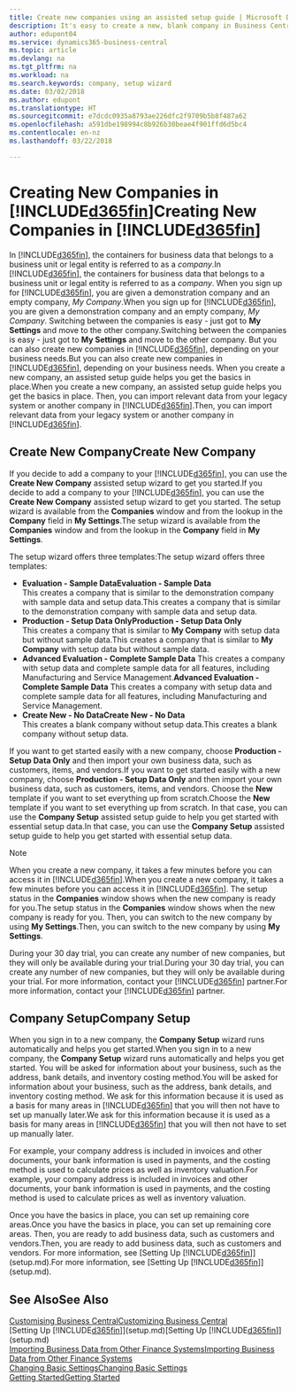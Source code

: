 ```yaml
---
title: Create new companies using an assisted setup guide | Microsoft Docs
description: It's easy to create a new, blank company in Business Central. An assisted setup guide helps you through the steps, and you can import your existing business data.
author: edupont04
ms.service: dynamics365-business-central
ms.topic: article
ms.devlang: na
ms.tgt_pltfrm: na
ms.workload: na
ms.search.keywords: company, setup wizard
ms.date: 03/02/2018
ms.author: edupont
ms.translationtype: HT
ms.sourcegitcommit: e7dcdc0935a8793ae226dfc2f9709b5b8f487a62
ms.openlocfilehash: a591dbe198994c8b926b30beae4f901ffd6d5bc4
ms.contentlocale: en-nz
ms.lasthandoff: 03/22/2018

---
```

# <a name="creating-new-companies-in-included365finincludesd365finmdmd"></a><span data-ttu-id="633b4-104">Creating New Companies in [!INCLUDE[d365fin](includes/d365fin_md.md)]</span><span class="sxs-lookup"><span data-stu-id="633b4-104">Creating New Companies in [!INCLUDE[d365fin](includes/d365fin_md.md)]</span></span>
<span data-ttu-id="633b4-105">In [!INCLUDE[d365fin](includes/d365fin_md.md)], the containers for business data that belongs to a business unit or legal entity is referred to as a *company*.</span><span class="sxs-lookup"><span data-stu-id="633b4-105">In [!INCLUDE[d365fin](includes/d365fin_md.md)], the containers for business data that belongs to a business unit or legal entity is referred to as a *company*.</span></span> <span data-ttu-id="633b4-106">When you sign up for [!INCLUDE[d365fin](includes/d365fin_md.md)], you are given a demonstration company and an empty company, *My Company*.</span><span class="sxs-lookup"><span data-stu-id="633b4-106">When you sign up for [!INCLUDE[d365fin](includes/d365fin_md.md)], you are given a demonstration company and an empty company, *My Company*.</span></span> <span data-ttu-id="633b4-107">Switching between the companies is easy - just got to **My Settings** and move to the other company.</span><span class="sxs-lookup"><span data-stu-id="633b4-107">Switching between the companies is easy - just got to **My Settings** and move to the other company.</span></span> <span data-ttu-id="633b4-108">But you can also create new companies in [!INCLUDE[d365fin](includes/d365fin_md.md)], depending on your business needs.</span><span class="sxs-lookup"><span data-stu-id="633b4-108">But you can also create new companies in [!INCLUDE[d365fin](includes/d365fin_md.md)], depending on your business needs.</span></span> <span data-ttu-id="633b4-109">When you create a new company, an assisted setup guide helps you get the basics in place.</span><span class="sxs-lookup"><span data-stu-id="633b4-109">When you create a new company, an assisted setup guide helps you get the basics in place.</span></span> <span data-ttu-id="633b4-110">Then, you can import relevant data from your legacy system or another company in [!INCLUDE[d365fin](includes/d365fin_md.md)].</span><span class="sxs-lookup"><span data-stu-id="633b4-110">Then, you can import relevant data from your legacy system or another company in [!INCLUDE[d365fin](includes/d365fin_md.md)].</span></span>  

## <a name="create-new-company"></a><span data-ttu-id="633b4-111">Create New Company</span><span class="sxs-lookup"><span data-stu-id="633b4-111">Create New Company</span></span>
<span data-ttu-id="633b4-112">If you decide to add a company to your [!INCLUDE[d365fin](includes/d365fin_md.md)], you can use the **Create New Company** assisted setup wizard to get you started.</span><span class="sxs-lookup"><span data-stu-id="633b4-112">If you decide to add a company to your [!INCLUDE[d365fin](includes/d365fin_md.md)], you can use the **Create New Company** assisted setup wizard to get you started.</span></span> <span data-ttu-id="633b4-113">The setup wizard is available from the **Companies** window and from the lookup in the **Company** field in **My Settings**.</span><span class="sxs-lookup"><span data-stu-id="633b4-113">The setup wizard is available from the **Companies** window and from the lookup in the **Company** field in **My Settings**.</span></span>  

<span data-ttu-id="633b4-114">The setup wizard offers three templates:</span><span class="sxs-lookup"><span data-stu-id="633b4-114">The setup wizard offers three templates:</span></span>

-   <span data-ttu-id="633b4-115">**Evaluation - Sample Data**</span><span class="sxs-lookup"><span data-stu-id="633b4-115">**Evaluation - Sample Data**</span></span>  
    <span data-ttu-id="633b4-116">This creates a company that is similar to the demonstration company with sample data and setup data.</span><span class="sxs-lookup"><span data-stu-id="633b4-116">This creates a company that is similar to the demonstration company with sample data and setup data.</span></span>  
-   <span data-ttu-id="633b4-117">**Production - Setup Data Only**</span><span class="sxs-lookup"><span data-stu-id="633b4-117">**Production - Setup Data Only**</span></span>  
    <span data-ttu-id="633b4-118">This creates a company that is similar to **My Company** with setup data but without sample data.</span><span class="sxs-lookup"><span data-stu-id="633b4-118">This creates a company that is similar to **My Company** with setup data but without sample data.</span></span>
-   <span data-ttu-id="633b4-119">**Advanced Evaluation - Complete Sample Data** This creates a company with setup data and complete sample data for all features, including Manufacturing and Service Management.</span><span class="sxs-lookup"><span data-stu-id="633b4-119">**Advanced Evaluation - Complete Sample Data** This creates a company with setup data and complete sample data for all features, including Manufacturing and Service Management.</span></span>
-   <span data-ttu-id="633b4-120">**Create New - No Data**</span><span class="sxs-lookup"><span data-stu-id="633b4-120">**Create New - No Data**</span></span>  
    <span data-ttu-id="633b4-121">This creates a blank company without setup data.</span><span class="sxs-lookup"><span data-stu-id="633b4-121">This creates a blank company without setup data.</span></span>  

<span data-ttu-id="633b4-122">If you want to get started easily with a new company, choose **Production - Setup Data Only** and then import your own business data, such as customers, items, and vendors.</span><span class="sxs-lookup"><span data-stu-id="633b4-122">If you want to get started easily with a new company, choose **Production - Setup Data Only** and then import your own business data, such as customers, items, and vendors.</span></span> <span data-ttu-id="633b4-123">Choose the **New** template if you want to set everything up from scratch.</span><span class="sxs-lookup"><span data-stu-id="633b4-123">Choose the **New** template if you want to set everything up from scratch.</span></span> <span data-ttu-id="633b4-124">In that case, you can use the **Company Setup** assisted setup guide to help you get started with essential setup data.</span><span class="sxs-lookup"><span data-stu-id="633b4-124">In that case, you can use the **Company Setup** assisted setup guide to help you get started with essential setup data.</span></span>  

> [!NOTE]  
>   <span data-ttu-id="633b4-125">When you create a new company, it takes a few minutes before you can access it in [!INCLUDE[d365fin](includes/d365fin_md.md)].</span><span class="sxs-lookup"><span data-stu-id="633b4-125">When you create a new company, it takes a few minutes before you can access it in [!INCLUDE[d365fin](includes/d365fin_md.md)].</span></span> <span data-ttu-id="633b4-126">The setup status in the **Companies** window shows when the new company is ready for you.</span><span class="sxs-lookup"><span data-stu-id="633b4-126">The setup status in the **Companies** window shows when the new company is ready for you.</span></span> <span data-ttu-id="633b4-127">Then, you can switch to the new company by using **My Settings**.</span><span class="sxs-lookup"><span data-stu-id="633b4-127">Then, you can switch to the new company by using **My Settings**.</span></span>  

<span data-ttu-id="633b4-128">During your 30 day trial, you can create any number of new companies, but they will only be available during your trial.</span><span class="sxs-lookup"><span data-stu-id="633b4-128">During your 30 day trial, you can create any number of new companies, but they will only be available during your trial.</span></span> <span data-ttu-id="633b4-129">For more information, contact your [!INCLUDE[d365fin](includes/d365fin_md.md)] partner.</span><span class="sxs-lookup"><span data-stu-id="633b4-129">For more information, contact your [!INCLUDE[d365fin](includes/d365fin_md.md)] partner.</span></span>  

## <a name="company-setup"></a><span data-ttu-id="633b4-130">Company Setup</span><span class="sxs-lookup"><span data-stu-id="633b4-130">Company Setup</span></span>
<span data-ttu-id="633b4-131">When you sign in to a new company, the **Company Setup** wizard runs automatically and helps you get started.</span><span class="sxs-lookup"><span data-stu-id="633b4-131">When you sign in to a new company, the **Company Setup** wizard runs automatically and helps you get started.</span></span> <span data-ttu-id="633b4-132">You will be asked for information about your business, such as the address, bank details, and inventory costing method.</span><span class="sxs-lookup"><span data-stu-id="633b4-132">You will be asked for information about your business, such as the address, bank details, and inventory costing method.</span></span> <span data-ttu-id="633b4-133">We ask for this information because it is used as a basis for many areas in [!INCLUDE[d365fin](includes/d365fin_md.md)] that you will then not have to set up manually later.</span><span class="sxs-lookup"><span data-stu-id="633b4-133">We ask for this information because it is used as a basis for many areas in [!INCLUDE[d365fin](includes/d365fin_md.md)] that you will then not have to set up manually later.</span></span>  

<span data-ttu-id="633b4-134">For example, your company address is included in invoices and other documents, your bank information is used in payments, and the costing method is used to calculate prices as well as inventory valuation.</span><span class="sxs-lookup"><span data-stu-id="633b4-134">For example, your company address is included in invoices and other documents, your bank information is used in payments, and the costing method is used to calculate prices as well as inventory valuation.</span></span>  

<span data-ttu-id="633b4-135">Once you have the basics in place, you can set up remaining core areas.</span><span class="sxs-lookup"><span data-stu-id="633b4-135">Once you have the basics in place, you can set up remaining core areas.</span></span> <span data-ttu-id="633b4-136">Then, you are ready to add business data, such as customers and vendors.</span><span class="sxs-lookup"><span data-stu-id="633b4-136">Then, you are ready to add business data, such as customers and vendors.</span></span> <span data-ttu-id="633b4-137">For more information, see [Setting Up [!INCLUDE[d365fin](includes/d365fin_md.md)]](setup.md).</span><span class="sxs-lookup"><span data-stu-id="633b4-137">For more information, see [Setting Up [!INCLUDE[d365fin](includes/d365fin_md.md)]](setup.md).</span></span>  

## <a name="see-also"></a><span data-ttu-id="633b4-138">See Also</span><span class="sxs-lookup"><span data-stu-id="633b4-138">See Also</span></span>
[<span data-ttu-id="633b4-139">Customising Business Central</span><span class="sxs-lookup"><span data-stu-id="633b4-139">Customizing Business Central</span></span>](ui-customizing-overview.md)  
<span data-ttu-id="633b4-140">[Setting Up [!INCLUDE[d365fin](includes/d365fin_md.md)]](setup.md)</span><span class="sxs-lookup"><span data-stu-id="633b4-140">[Setting Up [!INCLUDE[d365fin](includes/d365fin_md.md)]](setup.md)</span></span>  
[<span data-ttu-id="633b4-141">Importing Business Data from Other Finance Systems</span><span class="sxs-lookup"><span data-stu-id="633b4-141">Importing Business Data from Other Finance Systems</span></span>](upload-data.md)  
[<span data-ttu-id="633b4-142">Changing Basic Settings</span><span class="sxs-lookup"><span data-stu-id="633b4-142">Changing Basic Settings</span></span>](ui-change-basic-settings.md)  
[<span data-ttu-id="633b4-143">Getting Started</span><span class="sxs-lookup"><span data-stu-id="633b4-143">Getting Started</span></span>](product-get-started.md)  

